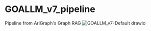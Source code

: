 # GOALLM_v7_pipeline
Pipeline from AriGraph's Graph RAG
![GOALLM_v7-Default drawio](https://github.com/user-attachments/assets/977941c8-8abe-4ed4-94b1-0b707f5a5189)

